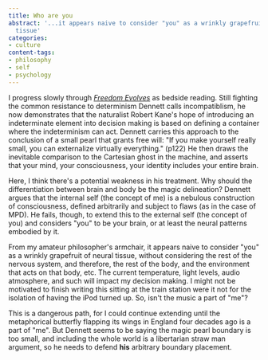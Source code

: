 ```yaml
---
title: Who are you
abstract: '...it appears naive to consider "you" as a wrinkly grapefruit of neural
  tissue'
categories:
- culture
content-tags:
- philosophy
- self
- psychology
---
```


I progress slowly through _[Freedom
Evolves][1]_ as bedside reading.  Still fighting the common resistance to determinism Dennett calls incompatiblism, he now demonstrates that the naturalist Robert Kane's hope of introducing an indeterminate element into decision making is based on defining a container where the indeterminism can act.  Dennett carries this approach to the conclusion of a small pearl that grants free will: "If you make yourself really small, you can externalize virtually everything." (p122)  He then draws the inevitable comparison to the Cartesian ghost in the machine, and asserts that your mind, your consciousness, your identity includes your entire brain.

   [1]: http://allconsuming.net/item.cgi?isbn=0670031860

Here, I think there's a potential weakness in his treatment.  Why should the differentiation between brain and body be the magic delineation?  Dennett argues that the internal self (the concept of me) is a nebulous construction of consciousness, defined arbitrarily and subject to flaws (as in the case of MPD).  He fails, though, to extend this to the external self (the concept of you) and considers "you" to be your brain, or at least the neural patterns embodied by it.

From my amateur philosopher's armchair, it appears naive to consider "you" as a wrinkly grapefruit of neural tissue, without considering the rest of the nervous system, and therefore, the rest of the body, and the environment that acts on that body, etc.  The current temperature, light levels, audio atmosphere, and such will impact my decision making.  I might not be motivated to finish writing this sitting at the train station were it not for the isolation of having the iPod turned up.  So, isn't the music a part of "me"?

This is a dangerous path, for I could continue extending until the metaphorical butterfly flapping its wings in England four decades ago is a part of "me".  But Dennett seems to be saying the magic pearl boundary is too small, and including the whole world is a libertarian straw man argument, so he needs to defend **his** arbitrary boundary placement.
